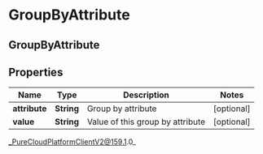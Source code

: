 # GroupByAttribute

## GroupByAttribute

## Properties

|Name | Type | Description | Notes|
|------------ | ------------- | ------------- | -------------|
| **attribute** | **String** | Group by attribute | [optional] |
| **value** | **String** | Value of this group by attribute | [optional] |



_PureCloudPlatformClientV2@159.1.0_
